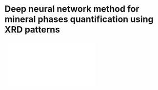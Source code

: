 # Deep neural network method for mineral phases quantification using XRD patterns

![Abstract](./Figures/Abstract.pdf)
